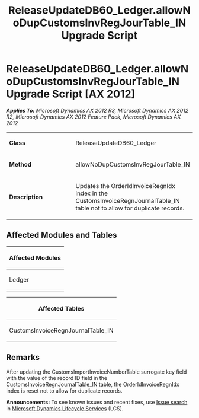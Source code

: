 ﻿---
title: ReleaseUpdateDB60_Ledger.allowNoDupCustomsInvRegJourTable_IN Upgrade Script
TOCTitle: ReleaseUpdateDB60_Ledger.allowNoDupCustomsInvRegJourTable_IN Upgrade Script
ms:assetid: 2d1e94bf-8079-7f38-c629-1b6b08dc7d4b
ms:mtpsurl: https://msdn.microsoft.com/en-us/library/JJ735990(v=AX.60)
ms:contentKeyID: 49707406
ms.date: 05/18/2015
mtps_version: v=AX.60
---

# ReleaseUpdateDB60\_Ledger.allowNoDupCustomsInvRegJourTable\_IN Upgrade Script [AX 2012]


_**Applies To:** Microsoft Dynamics AX 2012 R3, Microsoft Dynamics AX 2012 R2, Microsoft Dynamics AX 2012 Feature Pack, Microsoft Dynamics AX 2012_

<table>
<colgroup>
<col style="width: 50%" />
<col style="width: 50%" />
</colgroup>
<tbody>
<tr class="odd">
<td><p><strong>Class</strong></p></td>
<td><p>ReleaseUpdateDB60_Ledger</p></td>
</tr>
<tr class="even">
<td><p><strong>Method</strong></p></td>
<td><p>allowNoDupCustomsInvRegJourTable_IN</p></td>
</tr>
<tr class="odd">
<td><p><strong>Description</strong></p></td>
<td><p>Updates the OrderIdInvoiceRegnIdx index in the CustomsInvoiceRegnJournalTable_IN table not to allow for duplicate records.</p></td>
</tr>
</tbody>
</table>


## Affected Modules and Tables

<table>
<colgroup>
<col style="width: 100%" />
</colgroup>
<thead>
<tr class="header">
<th><p>Affected Modules</p></th>
</tr>
</thead>
<tbody>
<tr class="odd">
<td><p>Ledger</p></td>
</tr>
</tbody>
</table>


<table>
<colgroup>
<col style="width: 100%" />
</colgroup>
<thead>
<tr class="header">
<th><p>Affected Tables</p></th>
</tr>
</thead>
<tbody>
<tr class="odd">
<td><p>CustomsInvoiceRegnJournalTable_IN</p></td>
</tr>
</tbody>
</table>


## Remarks

After updating the CustomsImportInvoiceNumberTable surrogate key field with the value of the record ID field in the CustomsInvoiceRegnJournalTable\_IN table, the OrderIdInvoiceRegnIdx index is reset not to allow for duplicate records.

  
**Announcements:** To see known issues and recent fixes, use [Issue search](http://go.microsoft.com/fwlink/?linkid=389258) in [Microsoft Dynamics Lifecycle Services](http://go.microsoft.com/fwlink/?linkid=306505) (LCS).

